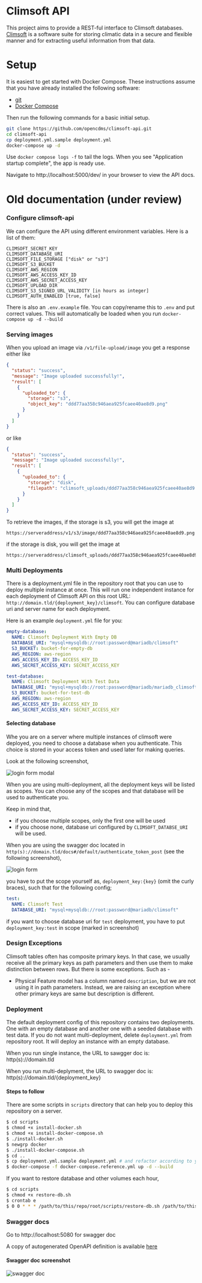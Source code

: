 # Climsoft API

This project aims to provide a REST-ful interface to Climsoft databases. [Climsoft] is a software suite for storing climatic data in a secure and flexible manner and for extracting useful information from that data.

# Setup

It is easiest to get started with Docker Compose. These instructions assume that you have already installed the following software:

- [git]
- [Docker Compose]

Then run the following commands for a basic initial setup.

```bash
git clone https://github.com/opencdms/climsoft-api.git
cd climsoft-api
cp deployment.yml.sample deployment.yml
docker-compose up -d
```

Use `docker compose logs -f` to tail the logs. When you see "Application startup complete", the app is ready use.

Navigate to http://localhost:5000/dev/ in your browser to view the API docs.


# Old documentation (under review)

### Configure climsoft-api

We can configure the API using different environment variables. Here is a list of them:

```
CLIMSOFT_SECRET_KEY
CLIMSOFT_DATABASE_URI
CLIMSOFT_FILE_STORAGE ["disk" or "s3"]
CLIMSOFT_S3_BUCKET
CLIMSOFT_AWS_REGION
CLIMSOFT_AWS_ACCESS_KEY_ID
CLIMSOFT_AWS_SECRET_ACCESS_KEY
CLIMSOFT_UPLOAD_DIR
CLIMSOFT_S3_SIGNED_URL_VALIDITY [in hours as integer]
CLIMSOFT_AUTH_ENABLED [true, false]
```
There is also an `.env.example` file. You can copy/rename this to `.env` and put correct
values. This will automatically be loaded when you run `docker-compose up -d --build`


### Serving images

When you upload an image via `/v1/file-upload/image` you get a response either like
```json
{
  "status": "success",
  "message": "Image uploaded successfully!",
  "result": [
    {
      "uploaded_to": {
        "storage": "s3",
        "object_key": "ddd77aa358c946aea925fcaee40ae8d9.png"
      }
    }
  ]
}
```
 or like

```json
{
  "status": "success",
  "message": "Image uploaded successfully!",
  "result": [
    {
      "uploaded_to": {
        "storage": "disk",
        "filepath": "climsoft_uploads/ddd77aa358c946aea925fcaee40ae8d9.png"
      }
    }
  ]
}
```

To retrieve the images, if the storage is s3, you will get the image at 
```
https://serveraddress/v1/s3/image/ddd77aa358c946aea925fcaee40ae8d9.png
```
if the storage is disk, you will get the image at
```
https://serveraddress/climsoft_uploads/ddd77aa358c946aea925fcaee40ae8d9.png
```

### Multi Deployments
There is a deployment.yml file in the repository root that you can use to deploy multiple instance at once. This will 
run one independent instance for each deployment of Climsoft API on this root URL: `http://domain.tld/{deployment_key}/climsoft`.
You can configure database uri and server name for each deployment.

Here is an example `deployment.yml` file for you:

```yaml
empty-database:
  NAME: Climsoft Deployment With Empty DB
  DATABASE_URI: "mysql+mysqldb://root:password@mariadb/climsoft"
  S3_BUCKET: bucket-for-empty-db
  AWS_REGION: aws-region
  AWS_ACCESS_KEY_ID: ACCESS_KEY_ID
  AWS_SECRET_ACCESS_KEY: SECRET_ACCESS_KEY

test-database:
  NAME: Climsoft Deployment With Test Data
  DATABASE_URI: "mysql+mysqldb://root:password@mariadb/mariadb_climsoft_test_db_v4"
  S3_BUCKET: bucket-for-test-db
  AWS_REGION: aws-region
  AWS_ACCESS_KEY_ID: ACCESS_KEY_ID
  AWS_SECRET_ACCESS_KEY: SECRET_ACCESS_KEY
```

#### Selecting database
Whe you are on a server where multiple instances of climsoft were deployed, you need to choose a database when you authenticate.
This choice is stored in your access token and used later for making queries.

Look at the following screenshot,

![login form modal](./screenshots/login-form-modal.png)

When you are using multi-deployment, all the deployment keys will be listed as scopes.
You can choose any of the scopes and that database will be used to authenticate you.

Keep in mind that,
- if you choose multiple scopes, only the first one will be used
- if you choose none, database uri configured by `CLIMSOFT_DATABSE_URI` will be used.

When you are using the swagger doc located in `http(s)://domain.tld/docs#/default/authenticate_token_post`
(see the following screenshot),

![login form](./screenshots/login-form.png)

you have to put the scope yourself as, `deployment_key:{key}` (omit the curly braces), such that for the following config;

```yaml
test:
  NAME: Climsoft Test
  DATABASE_URI: "mysql+mysqldb://root:password@mariadb/climsoft"
```
if you want to choose database uri for `test` deployment, you have to put
`deployment_key:test` in scope (marked in screenshot)

### Design Exceptions

Climsoft tables often has composite primary keys. In that case, we usually 
receive all the primary keys as path parameters and then use them to make distinction
between rows. But there is some exceptions. Such as - 

- Physical Feature model has a column named `description`, but we are not using
it in path parameters. Instead, we are raising an exception where other primary keys
are same but description is different.


### Deployment

The default deployment config of this repository contains two deployments. One with an empty database and another one with
a seeded database with test data. If you do not want multi-deployment, delete `deployment.yml` from repository root. It will
deploy an instance with an empty database.

When you run single instance, the URL to sawgger doc is: http(s)://domain.tld

When you run multi-deplyment, the URL to swagger doc is: http(s)://domain.tld/{deployment_key}


#### Steps to follow

There are some scripts in `scripts` directory that can help you to deploy this
repository on a server.

```bash
$ cd scripts
$ chmod +x install-docker.sh
$ chmod +x install-docker-compose.sh
$ ./install-docker.sh
$ newgrp docker
$ ./install-docker-compose.sh
$ cd ..
$ cp deployment.yml.sample deployment.yml # and refactor according to your need
$ docker-compose -f docker-compose.reference.yml up -d --build
```

If you want to restore database and other volumes each hour,

```bash
$ cd scripts
$ chmod +x restore-db.sh 
$ crontab e
$ 0 0 * * * /path/to/this/repo/root/scripts/restore-db.sh /path/to/this/repo/root/docker-compose.reference.yml
```

### Swagger docs
Go to http://localhost:5080 for swagger doc

A copy of autogenerated OpenAPI definition is available [here](swagger/openapi.json) 

#### Swagger doc screenshot

![swagger doc](./swagger/screenshot.png)



[Climsoft]: https://climsoft.org/
[Docker Compose]: https://docs.docker.com/compose/
[git]: https://git-scm.com/
